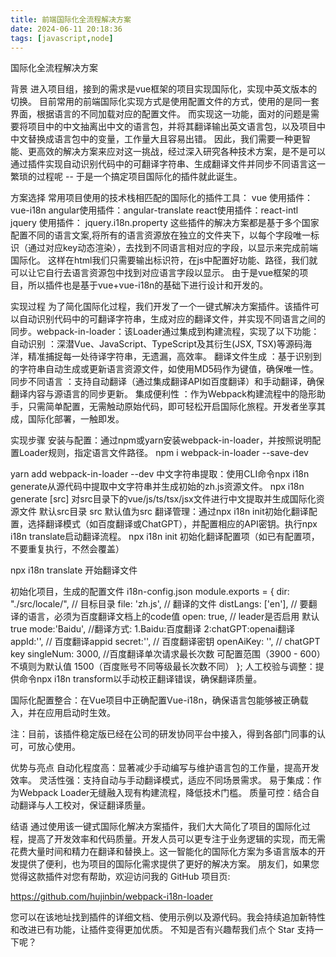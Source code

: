 ```yaml
---
title: 前端国际化全流程解决方案
date: 2024-06-11 20:18:36
tags: [javascript,node]
---
```



国际化全流程解决方案

背景
进入项目组，接到的需求是vue框架的项目实现国际化，实现中英文版本的切换。
目前常用的前端国际化实现方式是使用配置文件的方式，使用的是同一套界面，根据语言的不同加载对应的配置文件。
而实现这一功能，面对的问题是需要将项目中的中文抽离出中文的语言包，并将其翻译输出英文语言包，以及项目中中文替换成语言包中的变量，工作量大且容易出错。
因此，我们需要一种更智能、更高效的解决方案来应对这一挑战，经过深入研究各种技术方案，是不是可以通过插件实现自动识别代码中的可翻译字符串、生成翻译文件并同步不同语言这一繁琐的过程呢 --  于是一个搞定项目国际化的插件就此诞生。


方案选择
常用项目使用的技术栈相匹配的国际化的插件工具： 
vue 使用插件：vue-i18n
angular使用插件：angular-translate
react使用插件：react-intl
jquery 使用插件： jquery.i18n.property
这些插件的解决方案都是基于多个国家配置不同的语言文案,将所有的语言资源放在独立的文件夹下，以每个字段唯一标识（通过对应key动态渲染），去找到不同语言相对应的字段，以显示来完成前端国际化。 这样在html我们只需要输出标识符，在js中配置好功能、路径，我们就可以让它自行去语言资源包中找到对应语言字段以显示。
由于是vue框架的项目，所以插件也是基于vue+vue-i18n的基础下进行设计和开发的。

实现过程
为了简化国际化过程，我们开发了一个一键式解决方案插件。该插件可以自动识别代码中的可翻译字符串，生成对应的翻译文件，并实现不同语言之间的同步。webpack-in-loader：该Loader通过集成到构建流程，实现了以下功能：
自动识别 ：深潜Vue、JavaScript、TypeScript及其衍生(JSX, TSX)等源码海洋，精准捕捉每一处待译字符串，无遗漏，高效率。
翻译文件生成 ：基于识别到的字符串自动生成或更新语言资源文件，如使用MD5码作为键值，确保唯一性。
同步不同语言 ：支持自动翻译（通过集成翻译API如百度翻译）和手动翻译，确保翻译内容与源语言的同步更新。
集成便利性 ：作为Webpack构建流程中的隐形助手，只需简单配置，无需触动原始代码，即可轻松开启国际化旅程。开发者坐享其成，国际化部署，一触即发。



实现步骤
安装与配置：通过npm或yarn安装webpack-in-loader，并按照说明配置Loader规则，指定语言文件路径。
npm i webpack-in-loader --save-dev

yarn add webpack-in-loader --dev
中文字符串提取：使用CLI命令npx i18n generate从源代码中提取中文字符串并生成初始的zh.js资源文件。
npx i18n generate [src]
对src目录下的vue/js/ts/tsx/jsx文件进行中文提取并生成国际化资源文件
默认src目录   src  默认值为src
翻译管理：通过npx i18n init初始化翻译配置，选择翻译模式（如百度翻译或ChatGPT），并配置相应的API密钥。执行npx i18n translate启动翻译流程。
npx i18n init 
初始化翻译配置项（如已有配置项，不要重复执行，不然会覆盖）

npx i18n translate
开始翻译文件 

初始化项目，生成的配置文件 i18n-config.json
module.exports = {
    dir: "./src/locale/", // 目标目录
    file: 'zh.js', // 翻译的文件
    distLangs: ['en'], // 要翻译的语言，必须为百度翻译文档上的code值
    open: true, // leader是否启用 默认true
    mode:'Baidu', //翻译方式: 1.Baidu:百度翻译 2:chatGPT:openai翻译
    appId:'', // 百度翻译appid
    secret:'', // 百度翻译密钥
    openAiKey: '', // chatGPT key
    singleNum: 3000, //百度翻译单次请求最长次数 可配置范围（3900 - 600）不填则为默认值 1500（百度账号不同等级最长次数不同）
};
人工校验与调整：提供命令npx i18n transform以手动校正翻译错误，确保翻译质量。

国际化配置整合：在Vue项目中正确配置Vue-i18n，确保语言包能够被正确载入，并在应用启动时生效。

注：目前，该插件稳定版已经在公司的研发协同平台中接入，得到各部门同事的认可，可放心使用。

优势与亮点
自动化程度高：显著减少手动编写与维护语言包的工作量，提高开发效率。
灵活性强：支持自动与手动翻译模式，适应不同场景需求。
易于集成：作为Webpack Loader无缝融入现有构建流程，降低技术门槛。
质量可控：结合自动翻译与人工校对，保证翻译质量。

结语
通过使用该一键式国际化解决方案插件，我们大大简化了项目的国际化过程，提高了开发效率和代码质量。开发人员可以更专注于业务逻辑的实现，而无需花费大量时间和精力在翻译和替换上。这一智能化的国际化方案为多语言版本的开发提供了便利，也为项目的国际化需求提供了更好的解决方案。
朋友们，如果您觉得这款插件对您有帮助，欢迎访问我的 GitHub 项目页:

https://github.com/hujinbin/webpack-i18n-loader

您可以在该地址找到插件的详细文档、使用示例以及源代码。我会持续追加新特性和改进已有功能，让插件变得更加优质。
不知是否有兴趣帮我们点个 Star 支持一下呢？
